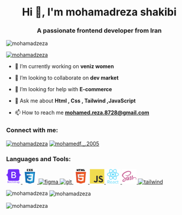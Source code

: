<h1 align="center">Hi 👋, I'm mohamadreza shakibi</h1>
<h3 align="center">A passionate frontend developer from Iran</h3>

<p align="left"> <img src="https://komarev.com/ghpvc/?username=mohamadzeza&label=Profile%20views&color=0e75b6&style=flat" alt="mohamadzeza" /> </p>

<p align="left"> <a href="https://github.com/ryo-ma/github-profile-trophy"><img src="https://github-profile-trophy.vercel.app/?username=mohamadzeza" alt="mohamadzeza" /></a> </p>

- 🔭 I’m currently working on **veniz women**

- 👯 I’m looking to collaborate on **dev market**

- 🤝 I’m looking for help with **E-commerce**

- 💬 Ask me about **Html , Css , Tailwind ,JavaScript**

- 📫 How to reach me **mohamed.reza.8728@gmail.com**

<h3 align="left">Connect with me:</h3>
<p align="left">
<a href="https://linkedin.com/in/mohamadzeza" target="blank"><img align="center" src="https://raw.githubusercontent.com/rahuldkjain/github-profile-readme-generator/master/src/images/icons/Social/linked-in-alt.svg" alt="mohamadzeza" height="30" width="40" /></a>
<a href="https://instagram.com/mohamedf._.2005" target="blank"><img align="center" src="https://raw.githubusercontent.com/rahuldkjain/github-profile-readme-generator/master/src/images/icons/Social/instagram.svg" alt="mohamedf._.2005" height="30" width="40" /></a>
</p>

<h3 align="left">Languages and Tools:</h3>
<p align="left"> <a href="https://getbootstrap.com" target="_blank" rel="noreferrer"> <img src="https://raw.githubusercontent.com/devicons/devicon/master/icons/bootstrap/bootstrap-plain-wordmark.svg" alt="bootstrap" width="40" height="40"/> </a> <a href="https://www.w3schools.com/css/" target="_blank" rel="noreferrer"> <img src="https://raw.githubusercontent.com/devicons/devicon/master/icons/css3/css3-original-wordmark.svg" alt="css3" width="40" height="40"/> </a> <a href="https://www.figma.com/" target="_blank" rel="noreferrer"> <img src="https://www.vectorlogo.zone/logos/figma/figma-icon.svg" alt="figma" width="40" height="40"/> </a> <a href="https://git-scm.com/" target="_blank" rel="noreferrer"> <img src="https://www.vectorlogo.zone/logos/git-scm/git-scm-icon.svg" alt="git" width="40" height="40"/> </a> <a href="https://www.w3.org/html/" target="_blank" rel="noreferrer"> <img src="https://raw.githubusercontent.com/devicons/devicon/master/icons/html5/html5-original-wordmark.svg" alt="html5" width="40" height="40"/> </a> <a href="https://developer.mozilla.org/en-US/docs/Web/JavaScript" target="_blank" rel="noreferrer"> <img src="https://raw.githubusercontent.com/devicons/devicon/master/icons/javascript/javascript-original.svg" alt="javascript" width="40" height="40"/> </a> <a href="https://reactjs.org/" target="_blank" rel="noreferrer"> <img src="https://raw.githubusercontent.com/devicons/devicon/master/icons/react/react-original-wordmark.svg" alt="react" width="40" height="40"/> </a> <a href="https://sass-lang.com" target="_blank" rel="noreferrer"> <img src="https://raw.githubusercontent.com/devicons/devicon/master/icons/sass/sass-original.svg" alt="sass" width="40" height="40"/> </a> <a href="https://tailwindcss.com/" target="_blank" rel="noreferrer"> <img src="https://www.vectorlogo.zone/logos/tailwindcss/tailwindcss-icon.svg" alt="tailwind" width="40" height="40"/> </a> </p>

<p><img align="left" src="https://github-readme-stats.vercel.app/api/top-langs?username=mohamadzeza&show_icons=true&locale=en&layout=compact" alt="mohamadzeza" /></p>

<p>&nbsp;<img align="center" src="https://github-readme-stats.vercel.app/api?username=mohamadzeza&show_icons=true&locale=en" alt="mohamadzeza" /></p>

<p><img align="center" src="https://github-readme-streak-stats.herokuapp.com/?user=mohamadzeza&" alt="mohamadzeza" /></p>

